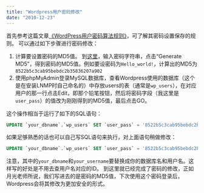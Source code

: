 ```yaml
---
title: "Wordpress用户密码修改"
date: "2010-12-23"
---
```


首先参考这篇文章[《WordPress用户密码算法规则》](http://www.williamlong.info/archives/1978.html)，可了解其密码设置保存的规则。 可以通过如下步骤进行密码修改：

1. 计算要设置密码的MD5值。 到[这里](http://www.joeswebtools.com/security/md5-hash-generator/)，输入密码字符串，点击“Generate MD5”，得到密码的MD5值。例如要设密码为`Hello_world!`，计算出的MD5为`8522b5c3cab95bebdc2b35836207a902`
2. 使用phpMyAdmin登录MySQL数据库，查看Wordpress使用的数据库（这个是在安装LNMP时自己命名的）中存放users的表（通常是`wp_users`），在对应用户的那一行点击Edit，即那个铅笔按钮，然后将密码字段（我这里是`user_pass`）的值改为刚刚得到的MD5值，最后点击GO。

这个操作相当于运行了如下的SQL语句：

```sql
UPDATE `your_dbname`.`wp_users` SET `user_pass` = '8522b5c3cab95bebdc2b35836207a902' WHERE `wp_users`.`ID` = 1;
```

如果足够熟悉的话也可以自己写SQL语句来执行，对上面语句稍做修改：

```sql
UPDATE `your_dbname`.`wp_users` SET `user_pass` = '8522b5c3cab95bebdc2b35836207a902' WHERE `wp_users`.`user_login` = `your_username`;
```

注意，其中的`your_dbname`和`your_username`要替换成你的数据库名和用户名。这样写的好处是不用去查用户名对应的ID。 到这里就已经完成了密码的修改，正如月光老师所说，我们写进去的是密码的MD5值，下次使用这个密码登录后，Wordpress会将其修改为更加安全的形式。

